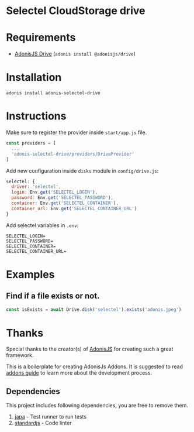 # Selectel CloudStorage drive

# Requirements
- [AdonisJS Drive](https://github.com/adonisjs/adonis-drive) (`adonis install @adonisjs/drive`)

# Installation
```
adonis install adonis-selectel-drive
```

# Instructions
Make sure to register the provider inside `start/app.js` file.

```js
const providers = [
  ...
  'adonis-selectel-drive/providers/DriveProvider'
]
```

Add new configuration inside `disks` module in `config/drive.js`:

```js
selectel: {
  driver: 'selectel',
  login: Env.get('SELECTEL_LOGIN'),
  password: Env.get('SELECTEL_PASSWORD'),
  container: Env.get('SELECTEL_CONTAINER'),
  container_url: Env.get('SELECTEL_CONTAINER_URL')
}
```

Add selectel variables in `.env`:
```
SELECTEL_LOGIN=
SELECTEL_PASSWORD=
SELECTEL_CONTAINER=
SELECTEL_CONTAINER_URL=
```

# Examples
## Find if a file exists or not.

```js
const isExists = await Drive.disk('selectel').exists('adonis.jpeg')
```

# Thanks
Special thanks to the creator(s) of [AdonisJS](http://adonisjs.com/) for creating such a great framework.

This is a boilerplate for creating AdonisJs Addons. It is suggested to read [addons guide](http://adonisjs.com/recipes/making-adonis-addons) to learn more about the development process.

## Dependencies
This project includes following dependencies, you are free to remove them.

1. [japa](https://github.com/thetutlage/japa) - Test runner to run tests
2. [standardjs](https://standardjs.com/) - Code linter

